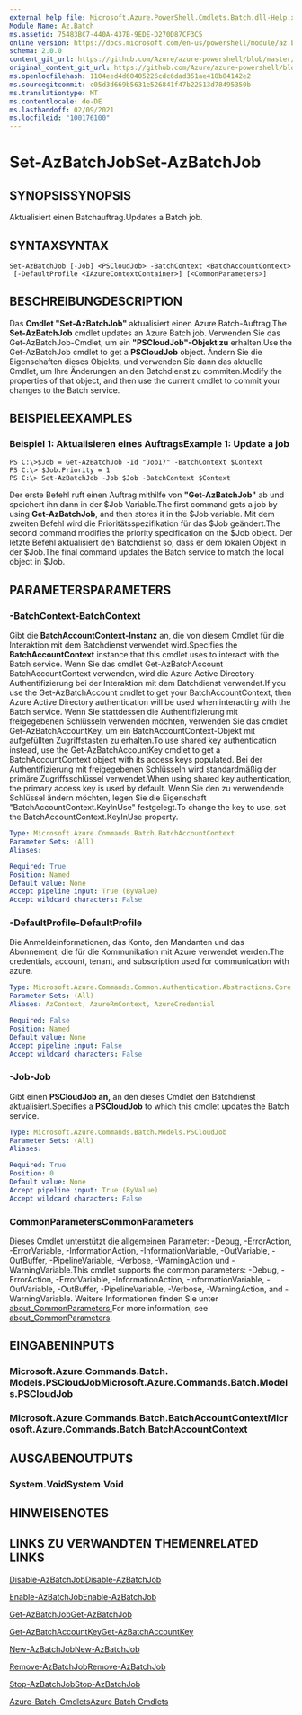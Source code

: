 ```yaml
---
external help file: Microsoft.Azure.PowerShell.Cmdlets.Batch.dll-Help.xml
Module Name: Az.Batch
ms.assetid: 75483BC7-440A-437B-9EDE-D270D87CF3C5
online version: https://docs.microsoft.com/en-us/powershell/module/az.batch/set-azbatchjob
schema: 2.0.0
content_git_url: https://github.com/Azure/azure-powershell/blob/master/src/Batch/Batch/help/Set-AzBatchJob.md
original_content_git_url: https://github.com/Azure/azure-powershell/blob/master/src/Batch/Batch/help/Set-AzBatchJob.md
ms.openlocfilehash: 1104eed4d60405226cdc6dad351ae418b84142e2
ms.sourcegitcommit: c05d3d669b5631e526841f47b22513d78495350b
ms.translationtype: MT
ms.contentlocale: de-DE
ms.lasthandoff: 02/09/2021
ms.locfileid: "100176100"
---
```

# <span data-ttu-id="1aff4-101">Set-AzBatchJob</span><span class="sxs-lookup"><span data-stu-id="1aff4-101">Set-AzBatchJob</span></span>

## <span data-ttu-id="1aff4-102">SYNOPSIS</span><span class="sxs-lookup"><span data-stu-id="1aff4-102">SYNOPSIS</span></span>
<span data-ttu-id="1aff4-103">Aktualisiert einen Batchauftrag.</span><span class="sxs-lookup"><span data-stu-id="1aff4-103">Updates a Batch job.</span></span>

## <span data-ttu-id="1aff4-104">SYNTAX</span><span class="sxs-lookup"><span data-stu-id="1aff4-104">SYNTAX</span></span>

```
Set-AzBatchJob [-Job] <PSCloudJob> -BatchContext <BatchAccountContext>
 [-DefaultProfile <IAzureContextContainer>] [<CommonParameters>]
```

## <span data-ttu-id="1aff4-105">BESCHREIBUNG</span><span class="sxs-lookup"><span data-stu-id="1aff4-105">DESCRIPTION</span></span>
<span data-ttu-id="1aff4-106">Das **Cmdlet "Set-AzBatchJob"** aktualisiert einen Azure Batch-Auftrag.</span><span class="sxs-lookup"><span data-stu-id="1aff4-106">The **Set-AzBatchJob** cmdlet updates an Azure Batch job.</span></span>
<span data-ttu-id="1aff4-107">Verwenden Sie das Get-AzBatchJob-Cmdlet, um ein **"PSCloudJob"-Objekt zu** erhalten.</span><span class="sxs-lookup"><span data-stu-id="1aff4-107">Use the Get-AzBatchJob cmdlet to get a **PSCloudJob** object.</span></span>
<span data-ttu-id="1aff4-108">Ändern Sie die Eigenschaften dieses Objekts, und verwenden Sie dann das aktuelle Cmdlet, um Ihre Änderungen an den Batchdienst zu commiten.</span><span class="sxs-lookup"><span data-stu-id="1aff4-108">Modify the properties of that object, and then use the current cmdlet to commit your changes to the Batch service.</span></span>

## <span data-ttu-id="1aff4-109">BEISPIELE</span><span class="sxs-lookup"><span data-stu-id="1aff4-109">EXAMPLES</span></span>

### <span data-ttu-id="1aff4-110">Beispiel 1: Aktualisieren eines Auftrags</span><span class="sxs-lookup"><span data-stu-id="1aff4-110">Example 1: Update a job</span></span>
```
PS C:\>$Job = Get-AzBatchJob -Id "Job17" -BatchContext $Context
PS C:\> $Job.Priority = 1
PS C:\> Set-AzBatchJob -Job $Job -BatchContext $Context
```

<span data-ttu-id="1aff4-111">Der erste Befehl ruft einen Auftrag mithilfe von **"Get-AzBatchJob"** ab und speichert ihn dann in der $Job Variable.</span><span class="sxs-lookup"><span data-stu-id="1aff4-111">The first command gets a job by using **Get-AzBatchJob**, and then stores it in the $Job variable.</span></span>
<span data-ttu-id="1aff4-112">Mit dem zweiten Befehl wird die Prioritätsspezifikation für das $Job geändert.</span><span class="sxs-lookup"><span data-stu-id="1aff4-112">The second command modifies the priority specification on the $Job object.</span></span>
<span data-ttu-id="1aff4-113">Der letzte Befehl aktualisiert den Batchdienst so, dass er dem lokalen Objekt in der $Job.</span><span class="sxs-lookup"><span data-stu-id="1aff4-113">The final command updates the Batch service to match the local object in $Job.</span></span>

## <span data-ttu-id="1aff4-114">PARAMETERS</span><span class="sxs-lookup"><span data-stu-id="1aff4-114">PARAMETERS</span></span>

### <span data-ttu-id="1aff4-115">-BatchContext</span><span class="sxs-lookup"><span data-stu-id="1aff4-115">-BatchContext</span></span>
<span data-ttu-id="1aff4-116">Gibt die **BatchAccountContext-Instanz** an, die von diesem Cmdlet für die Interaktion mit dem Batchdienst verwendet wird.</span><span class="sxs-lookup"><span data-stu-id="1aff4-116">Specifies the **BatchAccountContext** instance that this cmdlet uses to interact with the Batch service.</span></span>
<span data-ttu-id="1aff4-117">Wenn Sie das cmdlet Get-AzBatchAccount BatchAccountContext verwenden, wird die Azure Active Directory-Authentifizierung bei der Interaktion mit dem Batchdienst verwendet.</span><span class="sxs-lookup"><span data-stu-id="1aff4-117">If you use the Get-AzBatchAccount cmdlet to get your BatchAccountContext, then Azure Active Directory authentication will be used when interacting with the Batch service.</span></span> <span data-ttu-id="1aff4-118">Wenn Sie stattdessen die Authentifizierung mit freigegebenen Schlüsseln verwenden möchten, verwenden Sie das cmdlet Get-AzBatchAccountKey, um ein BatchAccountContext-Objekt mit aufgefüllten Zugriffstasten zu erhalten.</span><span class="sxs-lookup"><span data-stu-id="1aff4-118">To use shared key authentication instead, use the Get-AzBatchAccountKey cmdlet to get a BatchAccountContext object with its access keys populated.</span></span> <span data-ttu-id="1aff4-119">Bei der Authentifizierung mit freigegebenen Schlüsseln wird standardmäßig der primäre Zugriffsschlüssel verwendet.</span><span class="sxs-lookup"><span data-stu-id="1aff4-119">When using shared key authentication, the primary access key is used by default.</span></span> <span data-ttu-id="1aff4-120">Wenn Sie den zu verwendende Schlüssel ändern möchten, legen Sie die Eigenschaft "BatchAccountContext.KeyInUse" festgelegt.</span><span class="sxs-lookup"><span data-stu-id="1aff4-120">To change the key to use, set the BatchAccountContext.KeyInUse property.</span></span>

```yaml
Type: Microsoft.Azure.Commands.Batch.BatchAccountContext
Parameter Sets: (All)
Aliases:

Required: True
Position: Named
Default value: None
Accept pipeline input: True (ByValue)
Accept wildcard characters: False
```

### <span data-ttu-id="1aff4-121">-DefaultProfile</span><span class="sxs-lookup"><span data-stu-id="1aff4-121">-DefaultProfile</span></span>
<span data-ttu-id="1aff4-122">Die Anmeldeinformationen, das Konto, den Mandanten und das Abonnement, die für die Kommunikation mit Azure verwendet werden.</span><span class="sxs-lookup"><span data-stu-id="1aff4-122">The credentials, account, tenant, and subscription used for communication with azure.</span></span>

```yaml
Type: Microsoft.Azure.Commands.Common.Authentication.Abstractions.Core.IAzureContextContainer
Parameter Sets: (All)
Aliases: AzContext, AzureRmContext, AzureCredential

Required: False
Position: Named
Default value: None
Accept pipeline input: False
Accept wildcard characters: False
```

### <span data-ttu-id="1aff4-123">-Job</span><span class="sxs-lookup"><span data-stu-id="1aff4-123">-Job</span></span>
<span data-ttu-id="1aff4-124">Gibt einen **PSCloudJob an,** an den dieses Cmdlet den Batchdienst aktualisiert.</span><span class="sxs-lookup"><span data-stu-id="1aff4-124">Specifies a **PSCloudJob** to which this cmdlet updates the Batch service.</span></span>

```yaml
Type: Microsoft.Azure.Commands.Batch.Models.PSCloudJob
Parameter Sets: (All)
Aliases:

Required: True
Position: 0
Default value: None
Accept pipeline input: True (ByValue)
Accept wildcard characters: False
```

### <span data-ttu-id="1aff4-125">CommonParameters</span><span class="sxs-lookup"><span data-stu-id="1aff4-125">CommonParameters</span></span>
<span data-ttu-id="1aff4-126">Dieses Cmdlet unterstützt die allgemeinen Parameter: -Debug, -ErrorAction, -ErrorVariable, -InformationAction, -InformationVariable, -OutVariable, -OutBuffer, -PipelineVariable, -Verbose, -WarningAction und -WarningVariable.</span><span class="sxs-lookup"><span data-stu-id="1aff4-126">This cmdlet supports the common parameters: -Debug, -ErrorAction, -ErrorVariable, -InformationAction, -InformationVariable, -OutVariable, -OutBuffer, -PipelineVariable, -Verbose, -WarningAction, and -WarningVariable.</span></span> <span data-ttu-id="1aff4-127">Weitere Informationen finden Sie unter [about_CommonParameters.](http://go.microsoft.com/fwlink/?LinkID=113216)</span><span class="sxs-lookup"><span data-stu-id="1aff4-127">For more information, see [about_CommonParameters](http://go.microsoft.com/fwlink/?LinkID=113216).</span></span>

## <span data-ttu-id="1aff4-128">EINGABEN</span><span class="sxs-lookup"><span data-stu-id="1aff4-128">INPUTS</span></span>

### <span data-ttu-id="1aff4-129">Microsoft.Azure.Commands.Batch. Models.PSCloudJob</span><span class="sxs-lookup"><span data-stu-id="1aff4-129">Microsoft.Azure.Commands.Batch.Models.PSCloudJob</span></span>

### <span data-ttu-id="1aff4-130">Microsoft.Azure.Commands.Batch.BatchAccountContext</span><span class="sxs-lookup"><span data-stu-id="1aff4-130">Microsoft.Azure.Commands.Batch.BatchAccountContext</span></span>

## <span data-ttu-id="1aff4-131">AUSGABEN</span><span class="sxs-lookup"><span data-stu-id="1aff4-131">OUTPUTS</span></span>

### <span data-ttu-id="1aff4-132">System.Void</span><span class="sxs-lookup"><span data-stu-id="1aff4-132">System.Void</span></span>

## <span data-ttu-id="1aff4-133">HINWEISE</span><span class="sxs-lookup"><span data-stu-id="1aff4-133">NOTES</span></span>

## <span data-ttu-id="1aff4-134">LINKS ZU VERWANDTEN THEMEN</span><span class="sxs-lookup"><span data-stu-id="1aff4-134">RELATED LINKS</span></span>

[<span data-ttu-id="1aff4-135">Disable-AzBatchJob</span><span class="sxs-lookup"><span data-stu-id="1aff4-135">Disable-AzBatchJob</span></span>](./Disable-AzBatchJob.md)

[<span data-ttu-id="1aff4-136">Enable-AzBatchJob</span><span class="sxs-lookup"><span data-stu-id="1aff4-136">Enable-AzBatchJob</span></span>](./Enable-AzBatchJob.md)

[<span data-ttu-id="1aff4-137">Get-AzBatchJob</span><span class="sxs-lookup"><span data-stu-id="1aff4-137">Get-AzBatchJob</span></span>](./Get-AzBatchJob.md)

[<span data-ttu-id="1aff4-138">Get-AzBatchAccountKey</span><span class="sxs-lookup"><span data-stu-id="1aff4-138">Get-AzBatchAccountKey</span></span>](./Get-AzBatchAccountKey.md)

[<span data-ttu-id="1aff4-139">New-AzBatchJob</span><span class="sxs-lookup"><span data-stu-id="1aff4-139">New-AzBatchJob</span></span>](./New-AzBatchJob.md)

[<span data-ttu-id="1aff4-140">Remove-AzBatchJob</span><span class="sxs-lookup"><span data-stu-id="1aff4-140">Remove-AzBatchJob</span></span>](./Remove-AzBatchJob.md)

[<span data-ttu-id="1aff4-141">Stop-AzBatchJob</span><span class="sxs-lookup"><span data-stu-id="1aff4-141">Stop-AzBatchJob</span></span>](./Stop-AzBatchJob.md)

[<span data-ttu-id="1aff4-142">Azure-Batch-Cmdlets</span><span class="sxs-lookup"><span data-stu-id="1aff4-142">Azure Batch Cmdlets</span></span>](/powershell/module/Az.Batch/)
